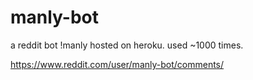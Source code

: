 # manly-bot
a reddit bot
!manly 
hosted on heroku. 
used ~1000 times.

https://www.reddit.com/user/manly-bot/comments/

